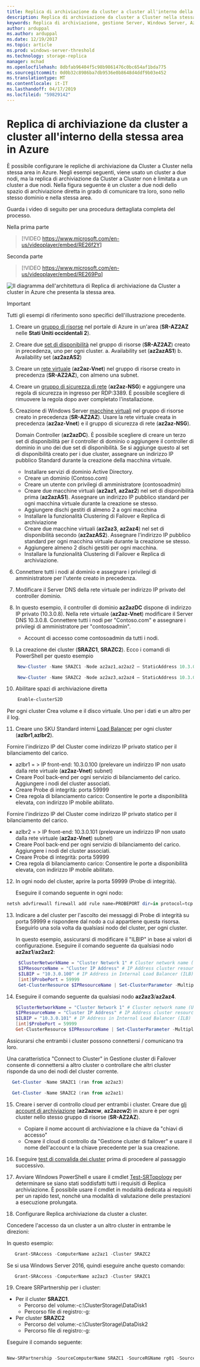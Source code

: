 ```yaml
---
title: Replica di archiviazione da cluster a cluster all'interno della stessa area in Azure
description: Replica di archiviazione da cluster a Cluster nella stessa area in Azure
keywords: Replica di archiviazione, gestione Server, Windows Server, Azure, Cluster, nella stessa area
author: arduppal
ms.author: arduppal
ms.date: 12/19/2017
ms.topic: article
ms.prod: windows-server-threshold
ms.technology: storage-replica
manager: mchad
ms.openlocfilehash: 8dbfab96404f5c98b9861476c0bc654af1bda775
ms.sourcegitcommit: 0d0b32c8986ba7db9536e0b8648d4ddf9b03e452
ms.translationtype: MT
ms.contentlocale: it-IT
ms.lasthandoff: 04/17/2019
ms.locfileid: "59829142"
---
```

# <a name="cluster-to-cluster-storage-replica-within-the-same-region-in-azure"></a>Replica di archiviazione da cluster a cluster all'interno della stessa area in Azure
È possibile configurare le repliche di archiviazione da Cluster a Cluster nella stessa area in Azure. Negli esempi seguenti, viene usato un cluster a due nodi, ma la replica di archiviazione da Cluster a Cluster non è limitata a un cluster a due nodi. Nella figura seguente è un cluster a due nodi dello spazio di archiviazione diretta in grado di comunicare tra loro, sono nello stesso dominio e nella stessa area.

Guarda i video di seguito per una procedura dettagliata completa del processo.

Nella prima parte
> [!VIDEO https://www.microsoft.com/en-us/videoplayer/embed/RE26f2Y]

Seconda parte
> [!VIDEO https://www.microsoft.com/en-us/videoplayer/embed/RE269Pq]

![Il diagramma dell'architettura di Replica di archiviazione da Cluster a cluster in Azure che presenta la stessa area.](media\Cluster-to-cluster-azure-one-region\architecture.png)
> [!IMPORTANT]
> Tutti gli esempi di riferimento sono specifici dell'illustrazione precedente.

1. Creare un [gruppo di risorse](https://ms.portal.azure.com/#create/Microsoft.ResourceGroup) nel portale di Azure in un'area (**SR-AZ2AZ** nelle **Stati Uniti occidentali 2**). 
2. Creare due [set di disponibilità](https://ms.portal.azure.com/#create/Microsoft.AvailabilitySet-ARM) nel gruppo di risorse (**SR-AZ2AZ**) creato in precedenza, uno per ogni cluster. 
    a. Availability set (**az2azAS1**) b. Availability set (**az2azAS2**)
3. Creare un [rete virtuale](https://ms.portal.azure.com/#create/Microsoft.VirtualNetwork-ARM) (**az2az-Vnet**) nel gruppo di risorse creato in precedenza (**SR-AZ2AZ**), con almeno una subnet. 
4. Creare un [gruppo di sicurezza di rete](https://ms.portal.azure.com/#create/Microsoft.NetworkSecurityGroup-ARM) (**az2az-NSG**) e aggiungere una regola di sicurezza in ingresso per RDP:3389. È possibile scegliere di rimuovere la regola dopo aver completato l'installazione. 
5. Creazione di Windows Server [macchine virtuali](https://ms.portal.azure.com/#create/Microsoft.WindowsServer2016Datacenter-ARM) nel gruppo di risorse creato in precedenza (**SR-AZ2AZ**). Usare la rete virtuale creata in precedenza (**az2az-Vnet**) e il gruppo di sicurezza di rete (**az2az-NSG**). 
   
   Domain Controller (**az2azDC**). È possibile scegliere di creare un terzo set di disponibilità per il controller di dominio o aggiungere il controller di dominio in uno dei due set di disponibilità. Se si aggiunge questo al set di disponibilità creato per i due cluster, assegnare un indirizzo IP pubblico Standard durante la creazione della macchina virtuale. 
   - Installare servizi di dominio Active Directory.
   - Creare un dominio (Contoso.com)
   - Creare un utente con privilegi di amministratore (contosoadmin) 
   - Creare due macchine virtuali (**az2az1**, **az2az2**) nel set di disponibilità prima (**az2azAS1**). Assegnare un indirizzo IP pubblico standard per ogni macchina virtuale durante la creazione se stesso.
   - Aggiungere dischi gestiti di almeno 2 a ogni macchina
   - Installare la funzionalità Clustering di Failover e Replica di archiviazione
   - Creare due macchine virtuali (**az2az3**, **az2az4**) nel set di disponibilità secondo (**az2azAS2**). Assegnare l'indirizzo IP pubblico standard per ogni macchina virtuale durante la creazione se stesso. 
   - Aggiungere almeno 2 dischi gestiti per ogni macchina. 
   - Installare la funzionalità Clustering di Failover e Replica di archiviazione. 
   
6. Connettere tutti i nodi al dominio e assegnare i privilegi di amministratore per l'utente creato in precedenza. 

7. Modificare il Server DNS della rete virtuale per indirizzo IP privato del controller dominio. 
8. In questo esempio, il controller di dominio **az2azDC** dispone di indirizzo IP privato (10.3.0.8). Nella rete virtuale (**az2az-Vnet**) modificare il Server DNS 10.3.0.8. Connettere tutti i nodi per "Contoso.com" e assegnare i privilegi di amministratore per "contosoadmin".
   - Account di accesso come contosoadmin da tutti i nodi. 
    
9. La creazione dei cluster (**SRAZC1**, **SRAZC2**). Ecco i comandi di PowerShell per questo esempio
```PowerShell
    New-Cluster -Name SRAZC1 -Node az2az1,az2az2 – StaticAddress 10.3.0.100
```
```PowerShell
    New-Cluster -Name SRAZC2 -Node az2az3,az2az4 – StaticAddress 10.3.0.101
```
10. Abilitare spazi di archiviazione diretta
```PowerShell
    Enable-clusterS2D
```   
   
   Per ogni cluster Crea volume e il disco virtuale. Uno per i dati e un altro per il log. 
   
11. Creare uno SKU Standard interni [Load Balancer](https://ms.portal.azure.com/#create/Microsoft.LoadBalancer-ARM) per ogni cluster (**azlbr1**,**azlbr2**). 
   
   Fornire l'indirizzo IP del Cluster come indirizzo IP privato statico per il bilanciamento del carico.
   - azlbr1 = > IP front-end: 10.3.0.100 (prelevare un indirizzo IP non usato dalla rete virtuale (**az2az-Vnet**) subnet)
   - Creare Pool back-end per ogni servizio di bilanciamento del carico. Aggiungere i nodi del cluster associati.
   - Creare Probe di integrità: porta 59999
   - Crea regola di bilanciamento carico: Consentire le porte a disponibilità elevata, con indirizzo IP mobile abilitato. 
   
   Fornire l'indirizzo IP del Cluster come indirizzo IP privato statico per il bilanciamento del carico.
   - azlbr2 = > IP front-end: 10.3.0.101 (prelevare un indirizzo IP non usato dalla rete virtuale (**az2az-Vnet**) subnet)
   - Creare Pool back-end per ogni servizio di bilanciamento del carico. Aggiungere i nodi del cluster associati.
   - Creare Probe di integrità: porta 59999
   - Crea regola di bilanciamento carico: Consentire le porte a disponibilità elevata, con indirizzo IP mobile abilitato. 
   
12. In ogni nodo del cluster, aprire la porta 59999 (Probe di integrità). 
   
    Eseguire il comando seguente in ogni nodo:
```PowerShell
netsh advfirewall firewall add rule name=PROBEPORT dir=in protocol=tcp action=allow localport=59999 remoteip=any profile=any 
```   
13. Indicare a del cluster per l'ascolto dei messaggi di Probe di integrità su porta 59999 e rispondere dal nodo a cui appartiene questa risorsa. Eseguirlo una sola volta da qualsiasi nodo del cluster, per ogni cluster. 
    
    In questo esempio, assicurarsi di modificare il "ILBIP" in base ai valori di configurazione. Eseguire il comando seguente da qualsiasi nodo **az2az1**/**az2az2**:

    ```PowerShell
     $ClusterNetworkName = "Cluster Network 1" # Cluster network name (Use Get-ClusterNetwork on Windows Server 2012 or higher to find the name. And use Get-ClusterResource to find the IPResourceName).
     $IPResourceName = "Cluster IP Address" # IP Address cluster resource name.
     $ILBIP = "10.3.0.100" # IP Address in Internal Load Balancer (ILB) - The static IP address for the load balancer configured in the Azure portal.
     [int]$ProbePort = 59999
     Get-ClusterResource $IPResourceName | Set-ClusterParameter -Multiple @{"Address"="$ILBIP";"ProbePort"=$ProbePort;"SubnetMask"="255.255.255.255";"Network"="$ClusterNetworkName";”ProbeFailureThreshold”=5;"EnableDhcp"=0}
    ```

14. Eseguire il comando seguente da qualsiasi nodo **az2az3**/**az2az4**. 

    ```PowerShell
    $ClusterNetworkName = "Cluster Network 1" # Cluster network name (Use Get-ClusterNetwork on Windows Server 2012 or higher to find the name. And use Get-ClusterResource to find the IPResourceName).
    $IPResourceName = "Cluster IP Address" # IP Address cluster resource name.
    $ILBIP = "10.3.0.101" # IP Address in Internal Load Balancer (ILB) - The static IP address for the load balancer configured in the Azure portal.
    [int]$ProbePort = 59999
    Get-ClusterResource $IPResourceName | Set-ClusterParameter -Multiple @{"Address"="$ILBIP";"ProbePort"=$ProbePort;"SubnetMask"="255.255.255.255";"Network"="$ClusterNetworkName";”ProbeFailureThreshold”=5;"EnableDhcp"=0}  
    ```   
   Assicurarsi che entrambi i cluster possono connettersi / comunicano tra loro. 

   Una caratteristica "Connect to Cluster" in Gestione cluster di Failover consente di connettersi a altro cluster o controllare che altri cluster risponde da uno dei nodi del cluster corrente.  
   
   ```PowerShell
     Get-Cluster -Name SRAZC1 (ran from az2az3)
   ```
   ```PowerShell
     Get-Cluster -Name SRAZC2 (ran from az2az1)
   ```   

15. Creare i server di controllo cloud per entrambi i cluster. Creare due [gli account di archiviazione](https://ms.portal.azure.com/#create/Microsoft.StorageAccount-ARM) (**az2azcw**, **az2azcw2**) in azure è per ogni cluster nello stesso gruppo di risorse (**SR-AZ2AZ**).

    - Copiare il nome account di archiviazione e la chiave da "chiavi di accesso"
    - Creare il cloud di controllo da "Gestione cluster di failover" e usare il nome dell'account e la chiave precedente per la sua creazione.

16. Eseguire [test di convalida dei cluster](../../failover-clustering/create-failover-cluster.md#validate-the-configuration) prima di procedere al passaggio successivo.

17. Avviare Windows PowerShell e usare il cmdlet [Test-SRTopology](https://docs.microsoft.com/powershell/module/storagereplica/test-srtopology?view=win10-ps) per determinare se siano stati soddisfatti tutti i requisiti di Replica archiviazione. È possibile usare il cmdlet in modalità dedicata ai requisiti per un rapido test, nonché una modalità di valutazione delle prestazioni a esecuzione prolungata.

18. Configurare Replica archiviazione da cluster a cluster.
   
   Concedere l'accesso da un cluster a un altro cluster in entrambe le direzioni:

   In questo esempio:

   ```PowerShell
      Grant-SRAccess -ComputerName az2az1 -Cluster SRAZC2
   ```
Se si usa Windows Server 2016, quindi eseguire anche questo comando:

   ```PowerShell
      Grant-SRAccess -ComputerName az2az3 -Cluster SRAZC1
   ```   
   
19. Creare SRPartnership per i cluster:</ol>

 - Per il cluster **SRAZC1**.
   - Percorso del volume:-c:\ClusterStorage\DataDisk1
   - Percorso file di registro:-g:
 - Per cluster **SRAZC2**
    - Percorso del volume:-c:\ClusterStorage\DataDisk2
    - Percorso file di registro:-g:

Eseguire il comando seguente:

```PowerShell

New-SRPartnership -SourceComputerName SRAZC1 -SourceRGName rg01 -SourceVolumeName c:\ClusterStorage\DataDisk1 -SourceLogVolumeName  g: -DestinationComputerName **SRAZC2** -DestinationRGName rg02 -DestinationVolumeName c:\ClusterStorage\DataDisk2 -DestinationLogVolumeName  g:
```